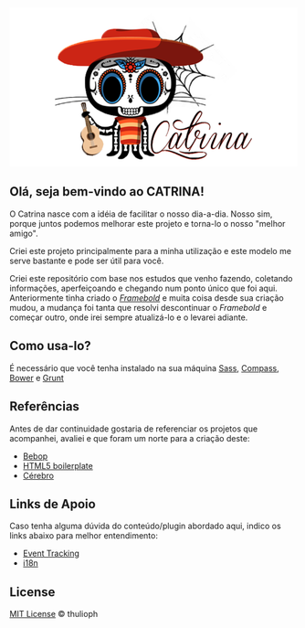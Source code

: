 ![Logo](logo-bg.png "Catrina")

## Olá, seja bem-vindo ao CATRINA!

O Catrina nasce com a idéia de facilitar o nosso dia-a-dia. Nosso sim, porque juntos podemos melhorar este projeto e torna-lo o nosso "melhor amigo".

Criei este projeto principalmente para a minha utilização e este modelo me serve bastante e pode ser útil para você.

Criei este repositório com base nos estudos que venho fazendo, coletando informações, aperfeiçoando e chegando num ponto único que foi aqui. Anteriormente tinha criado o [_Framebold_](http://thulioph.github.io/framebold/) e muita coisa desde sua criação mudou, a mudança foi tanta que resolvi descontinuar o _Framebold_ e começar outro, onde irei sempre atualizá-lo e o levarei adiante.

## Como usa-lo?

É necessário que você tenha instalado na sua máquina [Sass](http://sass-lang.com), [Compass](http://compass-style.org/), [Bower](http://bower.io/) e [Grunt](http://gruntjs.com/)


## Referências

Antes de dar continuidade gostaria de referenciar os projetos que acompanhei, avaliei e que foram um norte para a criação deste:

- [Bebop](https://github.com/arthurgouveia/bebop/)
- [HTML5 boilerplate](https://github.com/h5bp/html5-boilerplate)
- [Cérebro](https://github.com/cerebrobr/)


## Links de Apoio

Caso tenha alguma dúvida do conteúdo/plugin abordado aqui, indico os links abaixo para melhor entendimento:


- [Event Tracking](https://developers.google.com/analytics/devguides/collection/gajs/eventTrackerGuide?hl=pt-BR)
- [i18n](http://i18next.com/)



## License

[MIT License](http://thulioph.mit-license.org/) © thulioph
